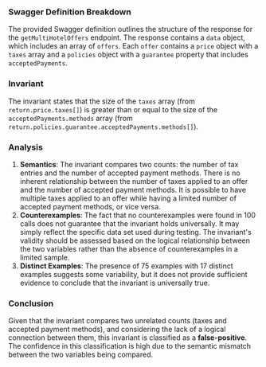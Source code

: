 ### Swagger Definition Breakdown
The provided Swagger definition outlines the structure of the response for the `getMultiHotelOffers` endpoint. The response contains a `data` object, which includes an array of `offers`. Each `offer` contains a `price` object with a `taxes` array and a `policies` object with a `guarantee` property that includes `acceptedPayments`. 

### Invariant
The invariant states that the size of the `taxes` array (from `return.price.taxes[]`) is greater than or equal to the size of the `acceptedPayments.methods` array (from `return.policies.guarantee.acceptedPayments.methods[]`). 

### Analysis
1. **Semantics**: The invariant compares two counts: the number of tax entries and the number of accepted payment methods. There is no inherent relationship between the number of taxes applied to an offer and the number of accepted payment methods. It is possible to have multiple taxes applied to an offer while having a limited number of accepted payment methods, or vice versa.
2. **Counterexamples**: The fact that no counterexamples were found in 100 calls does not guarantee that the invariant holds universally. It may simply reflect the specific data set used during testing. The invariant's validity should be assessed based on the logical relationship between the two variables rather than the absence of counterexamples in a limited sample.
3. **Distinct Examples**: The presence of 75 examples with 17 distinct examples suggests some variability, but it does not provide sufficient evidence to conclude that the invariant is universally true. 

### Conclusion
Given that the invariant compares two unrelated counts (taxes and accepted payment methods), and considering the lack of a logical connection between them, this invariant is classified as a **false-positive**. The confidence in this classification is high due to the semantic mismatch between the two variables being compared.
